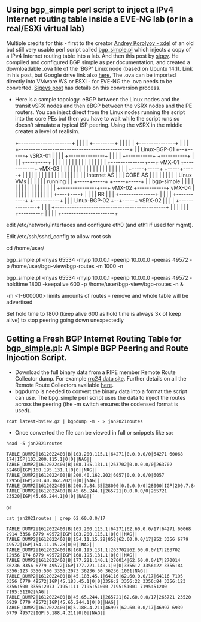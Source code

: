 ## Using bgp_simple perl script to inject a IPv4 Internet routing table inside a EVE-NG lab (or in a real/ESXi virtual lab)

Multiple credits for this - first to the creator [Andrey Korolyov - xdel](https://github.com/xdel) of an old but still very usable perl script called [bgp_simple.pl](https://github.com/xdel/bgpsimple) which injects a copy of a IPv4 Internet routing table into a lab.
And then this post by [sigey](https://iprouteblog.wordpress.com/2017/04/15/inject-full-internet-route-table-into-your-eve-lab-environment/). He compiled and configured BGP simple as per documentation, and created a downloadable .ova file of the 'BGP' Linux node (based on Ubuntu 14.1). Link in his post, but Google drive link also [here.](https://drive.google.com/file/d/0BzLrgmKsB3NSbFV5SXctWWd5alU/view) The .ova can be imported directly into VMware WS or ESXi - for EVE-NG the .ova needs to be converted. [Sigeys post](https://iprouteblog.wordpress.com/2017/04/15/inject-full-internet-route-table-into-your-eve-lab-environment/) has details on this conversion process.


* Here is a sample topology. eBGP between the Linux nodes and the transit vSRX nodes and then eBGP between the vSRX nodes and the PE routers. You can inject direct from the Linux nodes running the script into the core PEs but then you have to wait while the script runs so doesn't simulate a typical ISP peering. Using the vSRX in the middle creates a level of realisim.

    +----------------------+
    |                      |
    |                      |      +---------+
    |                      |      |         |
    |   +---------------+  |      |         |         +----------------------------------------------+
    |   |  Linux-BGP-01 +--+------+ vSRX-01 |         |                                              |
    |   +---------------+  |      |         |         |   +-----------+            +-----------+     |
    |                      |      +----+----+         |   |           |            |           |     |
    |                      |           |              |   |           |            |           |     |
    |                      |           +--------------+---+   vMX-01  +------------+   vMX-03  |     |
    |                      |                          |   |           |            |           |     |
    |                      |                          |   |           |            |           |     |
    |                      |                          |   +-----+-----+            +-----+-----+     |
    |                      |                          |         |                        |           |
    |                      |                          |         |                        |           |
    |                      |                          |         |                        |           |
    |     Internet AS      |                          |         |        CORE AS         |           |
    |                      |                          |         |                        |           |
    |       Linux VMs      |                          |         |                        |           |
    |        running       |                          |   +-----+-----+            +-----+-----+     |
    |      bgp-simple      |                          |   |           |            |           |     |
    |                      |                          |   |           |            |           |     |
    |                      |          +---------------+---+   vMX-02  +------------+   vMX-04  |     |
    |                      |          |               |   |           |            |           |     |
    |                      |     +----+----+          |   |           |            |       RR  |     |
    |   +---------------+  |     |         |          |   +-----------+            +-----------+     |
    |   | Linux-BGP-02  +--+-----+ vSRX-02 |          |                                              |
    |   +---------------+  |     |         |          +----------------------------------------------+
    |                      |     |         |
    |                      |     +---------+
    |                      |
    |                      |
    +----------------------+



edit /etc/network/interfaces and configure eth0 (and eth1 if used for mgmt). 

Edit /etc/ssh/sshd_config to allow root ssh

cd /home/user/

bgp_simple.pl -myas 65534 -myip 10.0.0.1 -peerip 10.0.0.0 -peeras 49572 -p /home/user/bgp-view/bgp-routes -m 1000 -n

bgp_simple.pl -myas 65534 -myip 10.0.0.1 -peerip 10.0.0.0 -peeras 49572 -holdtime 1800 -keepalive 600 -p /home/user/bgp-view/bgp-routes -n &

-m <1-600000> limits amounts of routes - remove and whole table will be advertised

Set hold time to 1800 (keep alive 600 as hold time is always 3x of keep alive) to stop peering going down unexpectedly



## Getting a Fresh BGP Internet Routing Table for [bgp_simple.pl](https://github.com/xdel/bgpsimple): A Simple BGP Peering and Route Injection Script.

* Download the full binary data from a RIPE member Remote Route Collector dump. For example [rrc24 data site](http://data.ris.ripe.net/rrc24/). Further details on all the Remote Route Collectors available [here](https://www.ripe.net/analyse/internet-measurements/routing-information-service-ris/ris-raw-data).
* bgpdump is needed to convert the binary data into a format the script can use. The bpg_simple perl script uses the data to inject the routes across the peering (the -m switch ensures the codensed format is used).

``zcat latest-bview.gz | bgpdump -m - > jan2021routes``

* Once converted the file can be viewed in full or snippets like so:

``head -5 jan2021routes``
    
    TABLE_DUMP2|1612022400|B|103.200.115.1|64271|0.0.0.0/0|64271 60068 174|IGP|103.200.115.1|0|0||NAG||
    TABLE_DUMP2|1612022400|B|168.195.131.1|263702|0.0.0.0/0|263702 52468|IGP|168.195.131.1|0|0||NAG||
    TABLE_DUMP2|1612022400|B|200.40.162.202|6057|0.0.0.0/0|6057 12956|IGP|200.40.162.202|0|0||NAG||
    TABLE_DUMP2|1612022400|B|200.7.84.35|28000|0.0.0.0/0|28000|IGP|200.7.84.35|0|0||NAG||
    TABLE_DUMP2|1612022400|B|45.65.244.1|265721|0.0.0.0/0|265721 23520|IGP|45.65.244.1|0|0||NAG||`

or 

``cat jan2021routes | grep 62.60.0.0/17``

    TABLE_DUMP2|1612022400|B|103.200.115.1|64271|62.60.0.0/17|64271 60068 2914 3356 6779 49572|IGP|103.200.115.1|0|0||NAG||
    TABLE_DUMP2|1612022400|B|154.11.15.28|852|62.60.0.0/17|852 3356 6779 49572|IGP|154.11.15.28|0|0||NAG||
    TABLE_DUMP2|1612022400|B|168.195.131.1|263702|62.60.0.0/17|263702 12956 174 6779 49572|IGP|168.195.131.1|0|0||NAG||
    TABLE_DUMP2|1612022400|B|177.221.140.1|270014|62.60.0.0/17|270014 36236 3356 6779 49572|IGP|177.221.140.1|0|0|3356:2 3356:22 3356:84 3356:123 3356:500 3356:2073 36236:50 36236:1001|NAG||
    TABLE_DUMP2|1612022400|B|45.183.45.1|64116|62.60.0.0/17|64116 7195 3356 6779 49572|IGP|45.183.45.1|0|0|3356:2 3356:22 3356:84 3356:123 3356:500 3356:2073 7195:111 7195:51000 7195:51001 7195:51200 7195:51202|NAG||
    TABLE_DUMP2|1612022400|B|45.65.244.1|265721|62.60.0.0/17|265721 23520 6939 6779 49572|IGP|45.65.244.1|0|0||NAG||
    TABLE_DUMP2|1612022400|B|5.188.4.211|46997|62.60.0.0/17|46997 6939 6779 49572|IGP|5.188.4.211|0|0||NAG||
